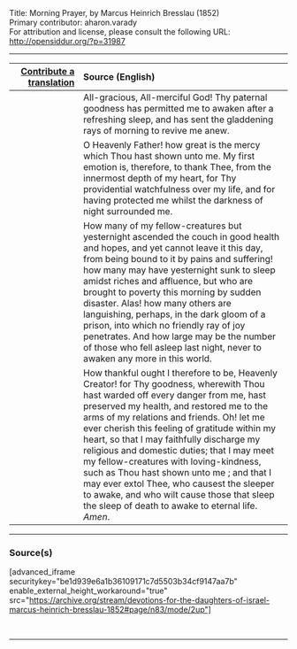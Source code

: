 <html>
<head></head>
<body>
Title: Morning Prayer, by Marcus Heinrich Bresslau (1852)<br />
Primary contributor: aharon.varady<br />
For attribution and license, please consult the following URL: <a href="http://opensiddur.org/?p=31987">http://opensiddur.org/?p=31987</a>
<p />
<hr />

<table style="margin-left: auto;margin-right: auto;" class="draggable">
<thead><tr><th id="x" style="text-align: right;"><a href="/contributing/upload/">Contribute a translation</a></th><th style="text-align: left;">Source (English)</th></tr></thead>
<tbody>
<tr><td style="vertical-align:top;" width="25%">
<div class="liturgy"><span lang="he">

</span></div></td>
 
<td style="vertical-align:top;">
<div class="english">
All-gracious, All-merciful God! Thy paternal goodness has permitted me to awaken after a refreshing sleep, and has sent the gladdening rays of morning to revive me anew. 
</div></td></tr>


<tr><td style="vertical-align:top;">
<div class="liturgy"><span lang="he">

</span></div></td>
 
<td style="vertical-align:top;">
<div class="english">
O Heavenly Father! how great is the mercy which Thou hast shown unto me. My first emotion is, therefore, to thank Thee, from the innermost depth of my heart, for Thy providential watchfulness over my life, and for having protected me whilst the darkness of night surrounded me. 
</div></td></tr>


<tr><td style="vertical-align:top;">
<div class="liturgy"><span lang="he">

</span></div></td>
 
<td style="vertical-align:top;">
<div class="english">
How many of my fellow-creatures but yesternight ascended the couch in good health and hopes, and yet cannot leave it this day, from being bound to it by pains and suffering! how many may have yesternight sunk to sleep amidst riches and affluence, but who are brought to poverty this morning by sudden disaster. Alas! how many others are languishing, perhaps, in the dark gloom of a prison, into which no friendly ray of joy penetrates. And how large may be the number of those who fell asleep last night, never to awaken any more in this world. 
</div></td></tr>


<tr><td style="vertical-align:top;">
<div class="liturgy"><span lang="he">

</span></div></td>
 
<td style="vertical-align:top;">
<div class="english">
How thankful ought I therefore to be, Heavenly Creator! for Thy goodness, wherewith Thou hast warded off every danger from me, hast preserved my health, and restored me to the arms of my relations and friends. Oh! let me ever cherish this feeling of gratitude within my heart, so that I may faithfully discharge my religious and domestic duties; that I may meet my fellow-creatures with loving-kindness, such as Thou hast shown unto me ; and that I may ever extol Thee, who causest the sleeper to awake, and who wilt cause those that sleep the sleep of death to awake to eternal life. <em>Amen</em>. 
</div></td></tr>
</tbody></table>

<hr />

<h3>Source(s)</h3>

[advanced_iframe securitykey="be1d939e6a1b36109171c7d5503b34cf9147aa7b" enable_external_height_workaround="true" src="https://archive.org/stream/devotions-for-the-daughters-of-israel-marcus-heinrich-bresslau-1852#page/n83/mode/2up"]

&nbsp;

<hr />

&nbsp;
</body>
</html>